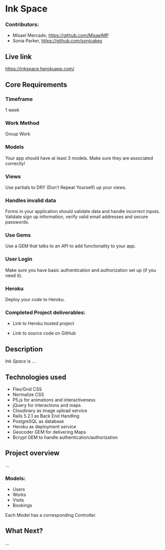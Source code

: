 # Ink Space

### Contributors:

- Misael Mercado, https://github.com/MisaelMP
- Sonia Parker, https://github.com/sonicakes

## Live link
https://inkspace.herokuapp.com/


## Core Requirements

### Timeframe
1 week

### Work Method
Group Work

### Models
 Your app should have at least 3 models. Make sure they are associated correctly!

### Views
 Use partials to DRY (Don’t Repeat Yourself) up your views.
### Handles invalid data
 Forms in your application should validate data and handle incorrect inputs. Validate sign up information, verify valid email addresses and secure passwords.
### Use Gems
 Use a GEM that talks to an API to add functionality to your app.
### User Login
 Make sure you have basic authentication and authorization set up (if you need it).
### Heroku
 Deploy your code to Heroku.


### Completed Project deliverables:
- Link to Heroku hosted project

- Link to source code on GitHub

## Description
*Ink Space* is ...

## Technologies used

- Flex/Grid CSS
- Normalize CSS
- P5.js for animations and interactiveness
- jQuery for interactions and maps
- Cloudinary as image upload service
- Rails 5.2.1 as Back End Handling
- PostgreSQL as database
- Heroku as deployment service
- Geocoder GEM for delivering Maps
- Bcrypt GEM to handle authentication/authorization

## Project overview
...

### Models:
- Users
- Works
- Visits
- Bookings

Each Model has a corresponding Controller.

## What Next?
...
